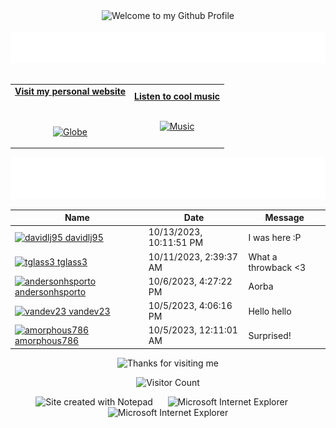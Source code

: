 <!-- "Hero" Header -->
<div align="center">
  <img src="https://github.com/BrunnerLivio/brunnerlivio/blob/master/images/welcome.png?raw=true" style="max-width: 100%;" alt="Welcome to my Github Profile" />
  <br />
  <br />
  <img height="50" alt="My Name is Livio and I like Node.js" src="images/personal_note.svg" />
  <br />
  <br />

</div>

<!-- Social -->
<table width="100%" align="center">
<tr>
<td align="center">
<a href="https://brunnerliv.io">
<strong>Visit my personal website </strong>
<br />
<br />
<br />

<p>

<img alt="Globe" height="80" src="images/globe.gif">
</a>
</p>

</td>


<td align="center">
<a href="https://www.youtube.com/watch?v=3YxaaGgTQYM&ab_channel=EvanescenceVEVO">
<strong>Listen to cool music</strong>
<br />
<br />


<p>
<img height="100" alt="Music" src="images/music.gif"> 
</a>
</p>

</td>
</tr>
</table>

<div align="center">
<a href="https://github.com/BrunnerLivio/brunnerlivio/issues/62#issuecomment-new"><img src="images/guestbook.svg"></a> 
</div>

<!-- Guestbook -->
| Name | Date | Message |
|---|---|---|
| <a href="https://github.com/davidlj95"><img width="24" src="https://avatars.githubusercontent.com/u/8050648?s=24&u=a4325f7cd0d1ada4bcb6cc5f3f6b0c16e04ce53a&v=4" alt="davidlj95" /> davidlj95</a> |10/13/2023, 10:11:51 PM|I was here :P|
| <a href="https://github.com/tglass3"><img width="24" src="https://avatars.githubusercontent.com/u/120339411?s=24&u=1331e84f20bd8bdf8e16e7266050040890ceb43c&v=4" alt="tglass3" /> tglass3</a> |10/11/2023, 2:39:37 AM|What a throwback <3|
| <a href="https://github.com/andersonhsporto"><img width="24" src="https://avatars.githubusercontent.com/u/47704550?s=24&u=400f5fc1b3a66842e1a321aade85c22d64fbebe1&v=4" alt="andersonhsporto" /> andersonhsporto</a> |10/6/2023, 4:27:22 PM|Aorba|
| <a href="https://github.com/vandev23"><img width="24" src="https://avatars.githubusercontent.com/u/4896821?s=24&u=d222a9fb7daac6e43a4086da832a79e4244b6842&v=4" alt="vandev23" /> vandev23</a> |10/5/2023, 4:06:16 PM|Hello hello|
| <a href="https://github.com/amorphous786"><img width="24" src="https://avatars.githubusercontent.com/u/57446090?s=24&v=4" alt="amorphous786" /> amorphous786</a> |10/5/2023, 12:11:01 AM|Surprised!|
<!-- /Guestbook -->

<!-- Footer -->

<div align="center">

<img height="120" alt="Thanks for visiting me" width="100%" src="https://raw.githubusercontent.com/BrunnerLivio/brunnerlivio/master/images/marquee.svg" />
<br />

![Visitor Count](https://profile-counter.glitch.me/brunnerlivio/count.svg)


<img src="https://raw.githubusercontent.com/BrunnerLivio/brunnerlivio/master/images/notepad.gif" alt="Site created with Notepad" height="30" />
<!-- "margin-right: whatever;" -->
<span>&nbsp;&nbsp;&nbsp;&nbsp;</span>  
<img src="https://raw.githubusercontent.com/BrunnerLivio/brunnerlivio/master/images/ie_logo.gif" alt="Microsoft Internet Explorer" />
<span>&nbsp;&nbsp;&nbsp;&nbsp;</span>  
<img src="https://raw.githubusercontent.com/BrunnerLivio/brunnerlivio/master/images/noframes.gif" alt="Microsoft Internet Explorer" />

</div>

